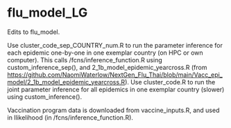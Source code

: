 # flu_model_LG

Edits to flu_model.

Use cluster_code_sep_COUNTRY_num.R to run the parameter inference for each epidemic one-by-one in one exemplar country (on HPC or own computer). This calls /fcns/inference_function.R using custom_inference_sep(), and 2_1b_model_epidemic_yearcross.R (from https://github.com/NaomiWaterlow/NextGen_Flu_Thai/blob/main/Vacc_epi_model/2_1b_model_epidemic_yearcross.R). Use cluster_code.R to run the joint parameter inference for all epidemics in one exemplar country (slower) using custom_inference().

Vaccination program data is downloaded from vaccine_inputs.R, and used in llikelihood (in /fcns/inference_function.R).



